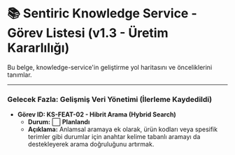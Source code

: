 # 📚 Sentiric Knowledge Service - Görev Listesi (v1.3 - Üretim Kararlılığı)

Bu belge, knowledge-service'in geliştirme yol haritasını ve önceliklerini tanımlar.

---

### **Gelecek Fazla: Gelişmiş Veri Yönetimi (İlerleme Kaydedildi)**


-   **Görev ID: KS-FEAT-02 - Hibrit Arama (Hybrid Search)**
    -   **Durum:** ⬜ **Planlandı**
    -   **Açıklama:** Anlamsal aramaya ek olarak, ürün kodları veya spesifik terimler gibi durumlar için anahtar kelime tabanlı aramayı da destekleyerek arama doğruluğunu artırmak.